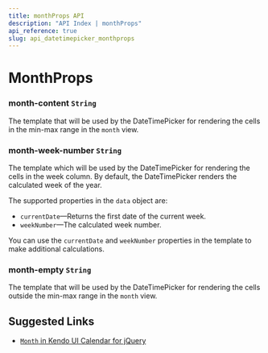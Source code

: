 ```yaml
---
title: monthProps API
description: "API Index | monthProps"
api_reference: true
slug: api_datetimepicker_monthprops
---
```


# MonthProps

### month-content `String`

The template that will be used by the DateTimePicker for rendering the cells in the min-max range in the `month` view.

### month-week-number `String`

The template which will be used by the DateTimePicker for rendering the cells in the week column. By default, the DateTimePicker renders the calculated week of the year.

The supported properties in the `data` object are:

* `currentDate`&mdash;Returns the first date of the current week.
* `weekNumber`&mdash;The calculated week number.

You can use the `currentDate` and `weekNumber` properties in the template to make additional calculations.

### month-empty `String`

The template that will be used by the DateTimePicker for rendering the cells outside the min-max range in the `month` view.

## Suggested Links

* [`Month` in Kendo UI Calendar for jQuery](https://docs.telerik.com/kendo-ui/api/javascript/ui/datetimepicker/configuration/month)
